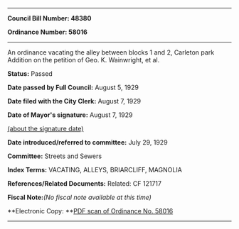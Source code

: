 

********

**Council Bill Number: 48380**
   
**Ordinance Number: 58016**
********

 An ordinance vacating the alley between blocks 1 and 2, Carleton park Addition on the petition of Geo. K. Wainwright, et al.

**Status:** Passed
   
**Date passed by Full Council:** August 5, 1929
   
**Date filed with the City Clerk:** August 7, 1929
   
**Date of Mayor's signature:** August 7, 1929
   
[(about the signature date)](/~public/approvaldate.htm)
   
   
   
**Date introduced/referred to committee:** July 29, 1929
   
**Committee:** Streets and Sewers
   
   
**Index Terms:** VACATING, ALLEYS, BRIARCLIFF, MAGNOLIA

**References/Related Documents:** Related: CF 121717

**Fiscal Note:**_(No fiscal note available at this time)_

**Electronic Copy: **[PDF scan of Ordinance No. 58016](/~archives/Ordinances/Ord_58016.pdf)

********

